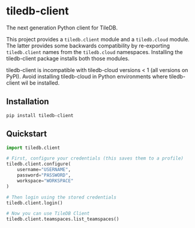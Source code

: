 # tiledb-client

The next generation Python client for TileDB.

This project provides a `tiledb.client` module and a `tiledb.cloud` module. The
latter provides some backwards compatibility by re-exporting `tiledb.client`
names from the `tiledb.cloud` namespaces. Installing the tiledb-client package
installs both those modules.

tiledb-client is incompatible with tiledb-cloud versions < 1 (all versions on
PyPI). Avoid installing tiledb-cloud in Python environments where tiledb-client
wil be installed.

## Installation

`pip install tiledb-client`

## Quickstart

```python
import tiledb.client

# First, configure your credentials (this saves them to a profile)
tiledb.client.configure(
    username="USERNAME",
    password="PASSWORD",
    workspace="WORKSPACE"
)

# Then login using the stored credentials
tiledb.client.login()

# Now you can use TileDB Client
tiledb.client.teamspaces.list_teamspaces()
```
